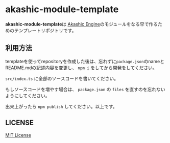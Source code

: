 # akashic-module-template

**akashic-module-template**は [Akashic Engine](https://akashic-games.github.io/)のモジュールをなる早で作るためのテンプレートリポジトリです。

## 利用方法

templateを使ってrepositoryを作成した後は、忘れずに`package.json`のnameとREADME.mdの記述内容を変更し、 `npm i` をしてから開発をしてください。

`src/index.ts` に全部のソースコードを書いてください。

もしソースコードを増やす場合は、 `package.json` の `files` を直すのを忘れないようにしてください。

出来上がったら `npm publish` してください。以上です。

## LICENSE

[MIT License](./LICENSE)
